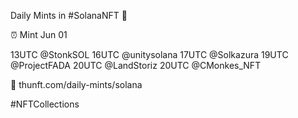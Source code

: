 Daily Mints in #SolanaNFT 🚀

⏰ Mint Jun 01

13UTC @StonkSOL
16UTC @unitysolana
17UTC @Solkazura
19UTC @ProjectFADA
20UTC @LandStoriz
20UTC @CMonkes_NFT

🔗 thunft.com/daily-mints/solana

#NFTCollections